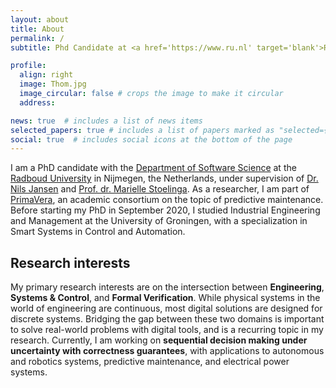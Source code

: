 ```yaml
---
layout: about
title: About
permalink: /
subtitle: Phd Candidate at <a href='https://www.ru.nl' target='blank'>Radboud University</a>, the Netherlands.

profile:
  align: right
  image: Thom.jpg
  image_circular: false # crops the image to make it circular
  address:

news: true  # includes a list of news items
selected_papers: true # includes a list of papers marked as "selected={true}"
social: true  # includes social icons at the bottom of the page
---
```


I am a PhD candidate with the [Department of Software Science](https://sws.cs.ru.nl/) at the [Radboud University](https://www.ru.nl/english/) in Nijmegen, the Netherlands, under supervision of [Dr. Nils Jansen](http://www.cs.ru.nl/personal/nilsjansen/) and [Prof. dr. Marielle Stoelinga](https://wwwhome.ewi.utwente.nl/~marielle/). As a researcher, I am part of [PrimaVera](https://primavera-project.com/), an academic consortium on the topic of predictive maintenance. Before starting my PhD in September 2020, I studied Industrial Engineering and Management at the University of Groningen, with a specialization in Smart Systems in Control and Automation.

Research interests
------
My primary research interests are on the intersection between **Engineering**, **Systems & Control**, and **Formal Verification**. While physical systems in the world of engineering are continuous, most digital solutions are designed for discrete systems. Bridging the gap between these two domains is important to solve real-world problems with digital tools, and is a recurring topic in my research. Currently, I am working on **sequential decision making under uncertainty with correctness guarantees**, with applications to autonomous and robotics systems, predictive maintenance, and electrical power systems.